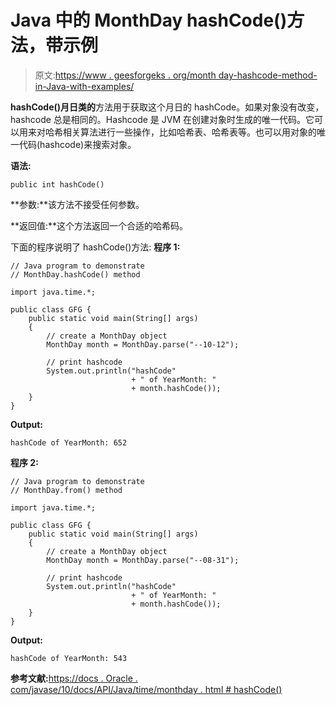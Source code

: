 # Java 中的 MonthDay hashCode()方法，带示例

> 原文:[https://www . geesforgeks . org/month day-hashcode-method-in-Java-with-examples/](https://www.geeksforgeeks.org/monthday-hashcode-method-in-java-with-examples/)

**hashCode()**月日**类的**方法用于获取这个月日的 hashCode。如果对象没有改变，hashcode 总是相同的。Hashcode 是 JVM 在创建对象时生成的唯一代码。它可以用来对哈希相关算法进行一些操作，比如哈希表、哈希表等。也可以用对象的唯一代码(hashcode)来搜索对象。

**语法:**

```
public int hashCode()

```

**参数:**该方法不接受任何参数。

**返回值:**这个方法返回一个合适的哈希码。

下面的程序说明了 hashCode()方法:
**程序 1:**

```
// Java program to demonstrate
// MonthDay.hashCode() method

import java.time.*;

public class GFG {
    public static void main(String[] args)
    {
        // create a MonthDay object
        MonthDay month = MonthDay.parse("--10-12");

        // print hashcode
        System.out.println("hashCode"
                           + " of YearMonth: "
                           + month.hashCode());
    }
}
```

**Output:**

```
hashCode of YearMonth: 652

```

**程序 2:**

```
// Java program to demonstrate
// MonthDay.from() method

import java.time.*;

public class GFG {
    public static void main(String[] args)
    {
        // create a MonthDay object
        MonthDay month = MonthDay.parse("--08-31");

        // print hashcode
        System.out.println("hashCode"
                           + " of YearMonth: "
                           + month.hashCode());
    }
}
```

**Output:**

```
hashCode of YearMonth: 543

```

**参考文献:**[https://docs . Oracle . com/javase/10/docs/API/Java/time/monthday . html # hashCode()](https://docs.oracle.com/javase/10/docs/api/java/time/MonthDay.html#hashCode())